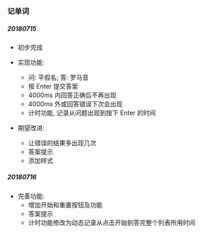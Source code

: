 ### 记单词
##### 20180715
- 初步完成
- 实现功能: 
  - 问: 平假名; 答: 罗马音
  - 按 Enter 提交答案
  - 4000ms 内回答正确后不再出现
  - 4000ms 外或回答错误下次会出现
  - 计时功能, 记录从问题出现到按下 Enter 的时间

- 期望改进: 
  - 让错误的结果多出现几次
  - 答案提示
  - 添加样式

##### 20180716
- 完善功能:
  - 增加开始和重置按钮及功能
  - 答案提示
  - 计时功能修改为动态记录从点击开始到答完整个列表所用时间
